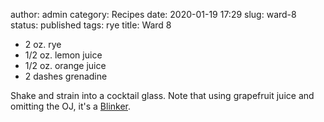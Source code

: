 author: admin
category: Recipes
date: 2020-01-19 17:29
slug: ward-8
status: published
tags: rye
title: Ward 8

-   2 oz. rye
-   1/2 oz. lemon juice
-   1/2 oz. orange juice
-   2 dashes grenadine

Shake and strain into a cocktail glass. Note that using grapefruit juice
and omitting the OJ, it\'s a
[Blinker](http://localhost/wordpress/index.php/2020/01/19/blinker/).
